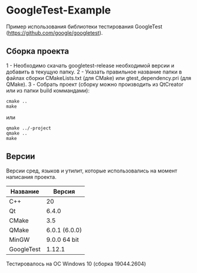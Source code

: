 # GoogleTest-Example

Пример использования библиотеки тестирования GoogleTest (https://github.com/google/googletest).

## Сборка проекта

1 - Необходимо скачать googletest-release необходимой версии и добавить в текущую папку.
2 - Указать правильное название папки в файлах сборки CMakeLists.txt (для CMake) или gtest_dependency.pri (для QMake).
3 - Собрать проект (cборку можно производить из QtCreator или из папки build коммандами):

```
cmake ..
make
```
или

```
qmake ../-project
qmake ..
make
```

## Версии

Версии сред, языков и утилит, которые использовались на момент написания проекта.

| Название   | Версия               |
| -----------|----------------------|
| C++        | 20                   |
| Qt         | 6.4.0                |
| CMake      | 3.5                  |
| QMake      | 6.0.1 (6.0.0)        |
| MinGW      | 9.0.0 64 bit         |
| GoogleTest | 1.12.1               |

Тестировалось на ОС Windows 10 (сборка 19044.2604)
